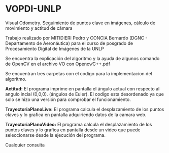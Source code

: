 # VOPDI-UNLP
Visual Odometry. Seguimiento de puntos clave en imágenes, cálculo de movimiento y actitud de cámara

Trabajo realizado por MITIDIERI Pedro y CONCIA Bernardo (DGNC - Departamento de Aeronáutica) para el curso de posgrado de Procesamiento Digital de Imágenes de la UNLP

Se encuentra la explicación del algoritmo y la ayuda de algunos comando de OpenCV en el archivo VO con Opencv⁄C++.pdf

Se encuentran tres carpetas con el codigo para la implementacion del algoritmo.

__Actitud:__  El programa imprime en pantalla el ángulo actual con respecto al angulo incial (0,0,0). (ángulos de Euler). El codigo esta desordenado ya que solo se hizo una versión para comprobar el funcionamiento.

__TrayectoriaPlanoLive:__ El programa calcula el desplazamiento de los puntos claves y lo grafica en pantalla adquiriendo datos de la camara web.

__TrayectoriaPlanoVideo:__ El programa calcula el desplazamiento de los puntos claves y lo grafica en pantalla desde un video que puede seleccionarse desde la ejecución del programa.


Cualquier consulta 
